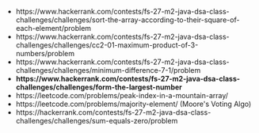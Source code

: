<ul>
  <li>
    https://www.hackerrank.com/contests/fs-27-m2-java-dsa-class-challenges/challenges/sort-the-array-according-to-their-square-of-each-element/problem
  </li>
  <li>
    https://www.hackerrank.com/contests/fs-27-m2-java-dsa-class-challenges/challenges/cc2-01-maximum-product-of-3-numbers/problem
  </li>
  <li>
    https://www.hackerrank.com/contests/fs-27-m2-java-dsa-class-challenges/challenges/minimum-difference-7-1/problem
  </li>
  <li>
    <b>
      https://www.hackerrank.com/contests/fs-27-m2-java-dsa-class-challenges/challenges/form-the-largest-number
    </b>
  </li>
  <li>
    https://leetcode.com/problems/peak-index-in-a-mountain-array/
  </li>
  <li>
    https://leetcode.com/problems/majority-element/ (Moore's Voting Algo)
  </li>
  <li>
    https://hackerrank.com/contests/fs-27-m2-java-dsa-class-challenges/challenges/sum-equals-zero/problem
  </li>
</ul>
